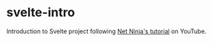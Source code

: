 # svelte-intro

Introduction to Svelte project following [Net Ninja's tutorial](https://www.youtube.com/playlist?list=PL4cUxeGkcC9hlbrVO_2QFVqVPhlZmz7tO) on YouTube.
